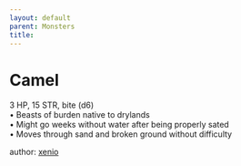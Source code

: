 ```yaml
---
layout: default
parent: Monsters 
title: 
--- 
```

# Camel
3 HP, 15 STR, bite (d6)  
• Beasts of burden native to drylands  
• Might go weeks without water after being properly sated  
• Moves through sand and broken ground without difficulty  




author: [xenio](https://xenioinabottle.blogspot.com/2021/02/classic-monsters-for-cairnito-part-1.html) 


